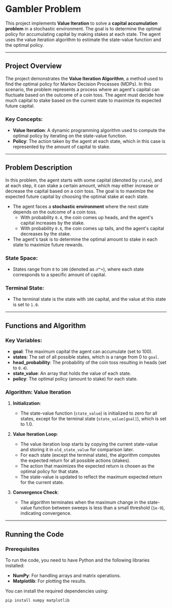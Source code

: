 # Gambler Problem

This project implements **Value Iteration** to solve a **capital accumulation problem** in a stochastic environment. The goal is to determine the optimal policy for accumulating capital by making stakes at each state. The agent uses the value iteration algorithm to estimate the state-value function and the optimal policy.

---

## Project Overview

The project demonstrates the **Value Iteration Algorithm**, a method used to find the optimal policy for Markov Decision Processes (MDPs). In this scenario, the problem represents a process where an agent's capital can fluctuate based on the outcome of a coin toss. The agent must decide how much capital to stake based on the current state to maximize its expected future capital.

### Key Concepts:
- **Value Iteration**: A dynamic programming algorithm used to compute the optimal policy by iterating on the state-value function.
- **Policy**: The action taken by the agent at each state, which in this case is represented by the amount of capital to stake.

---

## Problem Description

In this problem, the agent starts with some capital (denoted by `state`), and at each step, it can stake a certain amount, which may either increase or decrease the capital based on a coin toss. The goal is to maximize the expected future capital by choosing the optimal stake at each state.

- The agent faces a **stochastic environment** where the next state depends on the outcome of a coin toss.
  - With probability `0.4`, the coin comes up heads, and the agent's capital increases by the stake.
  - With probability `0.6`, the coin comes up tails, and the agent's capital decreases by the stake.
- The agent's task is to determine the optimal amount to stake in each state to maximize future rewards.

### State Space:
- States range from `0` to `100` (denoted as `𝒮^+`), where each state corresponds to a specific amount of capital.

### Terminal State:
- The terminal state is the state with `100` capital, and the value at this state is set to `1.0`.

---

## Functions and Algorithm

### Key Variables:
- **goal**: The maximum capital the agent can accumulate (set to 100).
- **states**: The set of all possible states, which is a range from 0 to `goal`.
- **head_probability**: The probability of the coin toss resulting in heads (set to `0.4`).
- **state_value**: An array that holds the value of each state.
- **policy**: The optimal policy (amount to stake) for each state.

### Algorithm: Value Iteration
1. **Initialization**:
   - The state-value function (`state_value`) is initialized to zero for all states, except for the terminal state (`state_value[goal]`), which is set to 1.0.
   
2. **Value Iteration Loop**:
   - The value iteration loop starts by copying the current state-value and storing it in `old_state_value` for comparison later.
   - For each state (except the terminal state), the algorithm computes the expected return for all possible actions (stakes).
   - The action that maximizes the expected return is chosen as the optimal policy for that state.
   - The state-value is updated to reflect the maximum expected return for the current state.
   
3. **Convergence Check**:
   - The algorithm terminates when the maximum change in the state-value function between sweeps is less than a small threshold (`1e-9`), indicating convergence.

---

## Running the Code

### Prerequisites
To run the code, you need to have Python and the following libraries installed:

- **NumPy**: For handling arrays and matrix operations.
- **Matplotlib**: For plotting the results.

You can install the required dependencies using:

```bash
pip install numpy matplotlib
